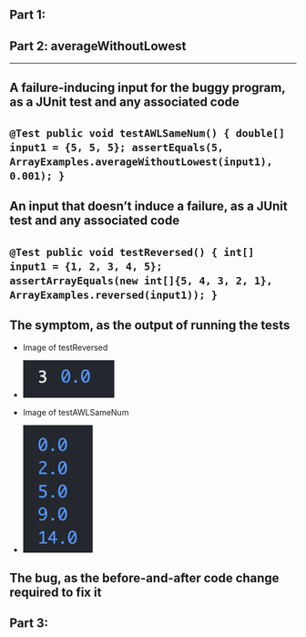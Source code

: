 ## Part 1:

## Part 2: averageWithoutLowest
---
A failure-inducing input for the buggy program, as a JUnit test and any associated code
---
`@Test
  public void testAWLSameNum() {
    double[] input1 = {5, 5, 5};
    assertEquals(5, ArrayExamples.averageWithoutLowest(input1), 0.001);
  }`
 ---
An input that doesn’t induce a failure, as a JUnit test and any associated code
---
`@Test
  public void testReversed() {
    int[] input1 = {1, 2, 3, 4, 5};
    assertArrayEquals(new int[]{5, 4, 3, 2, 1}, ArrayExamples.reversed(input1));
  }`
 ---
The symptom, as the output of running the tests
---
- Image of testReversed
- ![testReversed](sameNumTest.png)

- Image of testAWLSameNum
- ![testAWLSameNum](differentNum.png)

The bug, as the before-and-after code change required to fix it
---

## Part 3:
